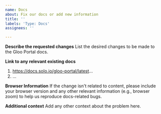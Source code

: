 ```yaml
---
name: Docs
about: Fix our docs or add new information
title: ''
labels: 'Type: Docs'
assignees: ''

---
```


**Describe the requested changes**
List the desired changes to be made to the Gloo Portal docs.

**Link to any relevant existing docs**
1. https://docs.solo.io/gloo-portal/latest...
2. ...

**Browser Information**
If the change isn't related to content, please include your browser version and any other relevant information 
(e.g., browser zoom) to help us reproduce docs-related bugs.

**Additional context**
Add any other context about the problem here.
